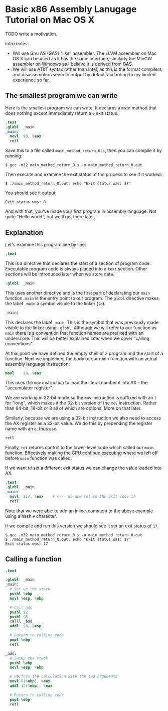 # Basic x86 Assembly Lanugage Tutorial on Mac OS X

TODO write a motivation.

Intro notes:
* Will use Gnu AS (GAS) "like" assembler. The LLVM assembler on Mac OS X can be used as it has the same interface, similarly the MinGW assembler on Windows as I believe it is derived from GAS.
* We will use AT&T syntax rather than Intel, as this is the format compilers and disassemblers seem to output by default according to my limited experience so far.

## The smallest program we can write

Here is the smallest program we can write. It declares a `main` method that does nothing except immediately return a `0` exit status.

```s
.text
.globl	_main
_main:
  movl	$0, %eax
  retl
```

Save this to a file called `main_method_return_0.s`, then you can compile it by running:

```
$ gcc -m32 main_method_return_0.s -o main_method_return_0.out
```

Then execute and examine the exit status of the process to see if it worked:

```
$ ./main_method_return_0.out; echo "Exit status was: $?"
```

You should see it output:

```
Exit status was: 0
```

And with that, you've made your first program in assembly language. Not quite "Hello world", but we'll get there later.

## Explanation

Let's examine this program line by line:

```s
.text
```

This is a directive that declares the start of a section of program code. Executable program code is always placed into a `text` section. Other sections will be introduced later when we store data.

```s
.globl	_main
```

This uses another directive and is the first part of declarating our `main` function. `main` is the entry point to our program. The `globl` directive makes the label `_main` a symbol visible to the linker (`ld`).

```s
_main:
```

This declares the label `_main`. This is the symbol that was previously made visible to the linker using `.globl`. Although we will refer to our function as `main` there is a convention that function names are prefixed with an underscore. This will be better explained later when we cover "calling conventions".

At this point we have defined the empty shell of a program and the start of a function. Next we implement the body of our main function with an actual assembly language instruction:

```s
movl	$0, %eax
```

This uses the `mov` instruction to load the literal number `0` into AX - the "accumulator register".

We are working in 32-bit mode so the `mov` instruction is suffixed with an `l` for "long", which makes it the 32-bit version of the `mov` instruction. Rather than 64-bit, 16-bit or 8 all of which are options. More on that later.

Similarly, because we are using a 32-bit instruction we also need to access the AX register as a 32-bit value. We do this by prepending the register name with an `e`, thus `eax`.

```s
retl
```

Finally, `ret` returns control to the lower-level code which called our `main` function. Effectively making the CPU continue executing where we left off before `main` function was called.

If we want to set a different exit status we can change the value loaded into AX.

```s
.text
.globl	_main
_main:
  movl	$17, %eax    # <--- we now return the exit code 17
  retl
```

Note that we were able to add an inline-comment to the above example using a hash `#` character.

If we compile and run this version we should see it set an exit status of `17`.

```
$ gcc -m32 main_method_return_0.s -o main_method_return_0.out
$ ./main_method_return_0.out; echo "Exit status was: $?"
Exit status was: 17
```

## Calling a function

```s
.text

.globl	_main
_main:
  # Set up the stack
  pushl %ebp
  movl %esp, %ebp

  # Call add
  pushl $2
  pushl $3
  calll _add
  addl	$8, %esp

  # Return to calling code
  popl %ebp
  retl

_add:
  # Setup the stack
  pushl %ebp
  movl %esp, %ebp

  # Perform the calculation with the two arguments
  movl 8(%ebp), %eax
  addl 12(%ebp), %eax

  # Return to calling code
  popl %ebp
  retl
```
